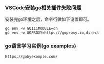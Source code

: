 ### VSCode安装go相关插件失败问题
安装完go环境之后，命令行做如下设置即可。  

```
go env -w GO111MODULE=on
go env -w GOPROXY=https://goproxy.io,direct
```

### go语言学习实例(go examples)
```
https://gobyexample.com/
```
